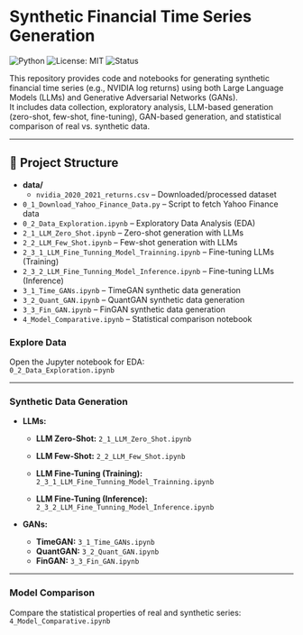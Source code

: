 # Synthetic Financial Time Series Generation


![Python](https://img.shields.io/badge/Python-3.8%2B-blue)
![License: MIT](https://img.shields.io/badge/License-MIT-yellow.svg)
![Status](https://img.shields.io/badge/status-active-brightgreen)

This repository provides code and notebooks for generating synthetic financial time series (e.g., NVIDIA log returns) using both Large Language Models (LLMs) and Generative Adversarial Networks (GANs).  
It includes data collection, exploratory analysis, LLM-based generation (zero-shot, few-shot, fine-tuning), GAN-based generation, and statistical comparison of real vs. synthetic data.


---

## 📁 Project Structure

- **data/**
  - `nvidia_2020_2021_returns.csv` – Downloaded/processed dataset
- `0_1_Download_Yahoo_Finance_Data.py` – Script to fetch Yahoo Finance data
- `0_2_Data_Exploration.ipynb` – Exploratory Data Analysis (EDA)
- `2_1_LLM_Zero_Shot.ipynb` – Zero-shot generation with LLMs
- `2_2_LLM_Few_Shot.ipynb` – Few-shot generation with LLMs
- `2_3_1_LLM_Fine_Tunning_Model_Trainning.ipynb` – Fine-tuning LLMs (Training)
- `2_3_2_LLM_Fine_Tunning_Model_Inference.ipynb` – Fine-tuning LLMs (Inference)
- `3_1_Time_GANs.ipynb` – TimeGAN synthetic data generation
- `3_2_Quant_GAN.ipynb` – QuantGAN synthetic data generation
- `3_3_Fin_GAN.ipynb` – FinGAN synthetic data generation
- `4_Model_Comparative.ipynb` – Statistical comparison notebook


### Explore Data
Open the Jupyter notebook for EDA:  
`0_2_Data_Exploration.ipynb`

---

### Synthetic Data Generation

- **LLMs:**

    - **LLM Zero-Shot:**  `2_1_LLM_Zero_Shot.ipynb`
    - **LLM Few-Shot:**  `2_2_LLM_Few_Shot.ipynb`
    - **LLM Fine-Tuning (Training):**  `2_3_1_LLM_Fine_Tunning_Model_Trainning.ipynb`

    - **LLM Fine-Tuning (Inference):**  
  `2_3_2_LLM_Fine_Tunning_Model_Inference.ipynb`

- **GANs:**
    - **TimeGAN:** `3_1_Time_GANs.ipynb`
    - **QuantGAN:** `3_2_Quant_GAN.ipynb`
    - **FinGAN:** `3_3_Fin_GAN.ipynb`

---

### Model Comparison
Compare the statistical properties of real and synthetic series:  
`4_Model_Comparative.ipynb`
